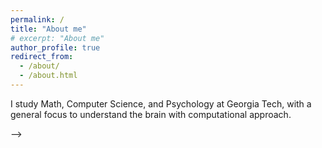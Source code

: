 ```yaml
---
permalink: /
title: "About me"
# excerpt: "About me"
author_profile: true
redirect_from: 
  - /about/
  - /about.html
---
```


I study Math, Computer Science, and Psychology at Georgia Tech, with a general focus to understand the brain with computational approach.


<!-- ... Content in progress ... -->
<!-- Currently, I am a Guest Researcher at the [Center for Computational Neuroscience](https://www.simonsfoundation.org/flatiron/center-for-computational-neuroscience/) at [Simons Foundation](https://www.simonsfoundation.org/). I remotely continue my summer work with [Dr. Sueyeon Chung](https://sites.google.com/site/sueyeonchung/) and [Dr. Jenelle Feather](https://www.jenellefeather.com/) on studying the role of stochasticity in both ventral visual stream and its computational model, vision ANN's. Back at Georgia Tech, I work with [Prof. Anqi Wu](https://sites.google.com/view/brainml/home?authuser=0) on using generative probabilistic models for neural latent discovery/alignment. Previously, I have been very fortunate to work in [Prof. Eva Dyer](https://dyerlab.gatech.edu/)'s group on topics also lie in the intersection of machine learning and neuroscience. 

Apart from academic life, I enjoy [reading](https://www.goodreads.com/user/show/96906289-zijing), playing table tennis and soccer, and listening to classical music and jazz.

<!-- ## Research Interests
My research interests lie in the intersection of machine learning and neuroscience. I am particularly interested in the following topics:
 -->

<!-- ## News 
- [Sep. 2023] Our paper "Extraction and Recovery of Spatio-Temporal Structure in Latent Dynamics Alignment with Diffusion Model" is accepted to [NeurIPS 2023](https://neurips.cc/) as a spotlight paper (top 3%)! 
- [Sep. 2023] Started as a Guest Researcher to continue our summer research. Also excited to continue our project on identifiable VAE for neural latent discovery!
- [May. 2023] Posted our [arxiv preprint](https://arxiv.org/abs/2306.06138) on using Denoising Diffusion Models for neural latent alignment. 
- [Mar. 2023] Started my research internship at [Simons Foundation](https://www.simonsfoundation.org/)'s [Center for Computational Neuroscience](https://www.simonsfoundation.org/flatiron/center-for-computational-neuroscience/). I will be joining [Dr. Sueyeon Chung](https://sites.google.com/site/sueyeonchung/)'s group.
- [Apr. 2022] Awarded [President's Undergraduate Research Award](https://undergradresearch.gatech.edu/content/presidents-undergraduate-research-awards) to continue my research on identifiable VAE in Summer 2022.

## Publications --> -->